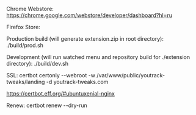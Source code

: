 Chrome Webstore:
https://chrome.google.com/webstore/developer/dashboard?hl=ru

Firefox Store:


Production build (will generate extension.zip in root directory):
./build/prod.sh

Development (will run watched menu and repository build for ./extension directory):
./build/dev.sh

SSL:
certbot certonly --webroot -w /var/www/public/youtrack-tweaks/landing -d youtrack-tweaks.com

https://certbot.eff.org/#ubuntuxenial-nginx

Renew: certbot renew --dry-run
